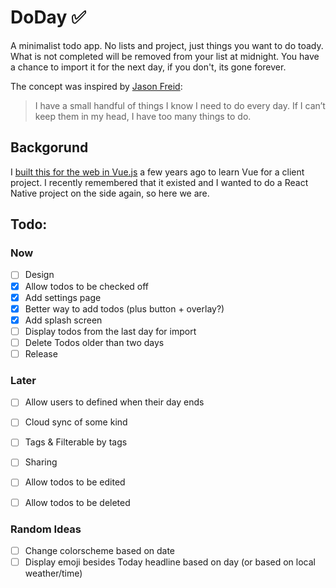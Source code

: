 # DoDay ✅

A minimalist todo app. No lists and project, just things you want to do toady. What is not completed will be removed from your list at midnight. You have a chance to import it for the next day, if you don't, its gone forever.

The concept was inspired by [Jason Freid](https://lifehacker.com/im-jason-fried-ceo-of-basecamp-and-this-is-how-i-work-1790556608):

> I have a small handful of things I know I need to do every day. If I can’t keep them in my head, I have too many things to do.

## Backgorund
I [built this for the web in Vue.js](https://github.com/Plsr/DoDee) a few years ago to learn Vue for a client project. I recently remembered that it existed and I wanted to do a React Native project on the side again, so here we are.

## Todo:
### Now
- [ ] Design
- [x] Allow todos to be checked off
- [x] Add settings page
- [x] Better way to add todos (plus button + overlay?)
- [x] Add splash screen
- [ ] Display todos from the last day for import
- [ ] Delete Todos older than two days
- [ ] Release

### Later
- [ ] Allow users to defined when their day ends
- [ ] Cloud sync of some kind
- [ ] Tags & Filterable by tags
- [ ] Sharing
- [ ] Allow todos to be edited
- [ ] Allow todos to be deleted


### Random Ideas
- [ ] Change colorscheme based on date
- [ ] Display emoji besides Today headline based on day (or based on local weather/time)
